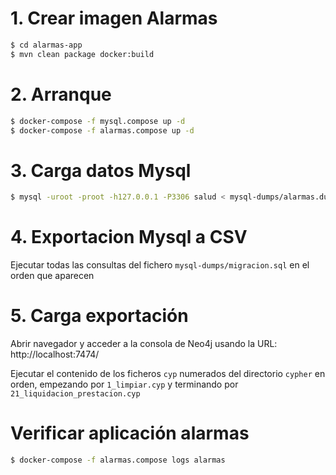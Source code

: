 # 1. Crear imagen Alarmas

```bash
$ cd alarmas-app
$ mvn clean package docker:build
```

# 2. Arranque
 
```bash
$ docker-compose -f mysql.compose up -d
$ docker-compose -f alarmas.compose up -d
```

# 3. Carga datos Mysql

```bash
$ mysql -uroot -proot -h127.0.0.1 -P3306 salud < mysql-dumps/alarmas.dump.v8.sql
```

# 4. Exportacion Mysql a CSV

Ejecutar todas las consultas del fichero `mysql-dumps/migracion.sql` en el orden que aparecen 

# 5. Carga exportación

Abrir navegador y acceder a la consola de Neo4j usando la URL: http://localhost:7474/

Ejecutar el contenido de los ficheros `cyp` numerados del directorio `cypher` en orden, empezando por `1_limpiar.cyp` y terminando por `21_liquidacion_prestacion.cyp`

# Verificar aplicación alarmas

```bash
$ docker-compose -f alarmas.compose logs alarmas
```
